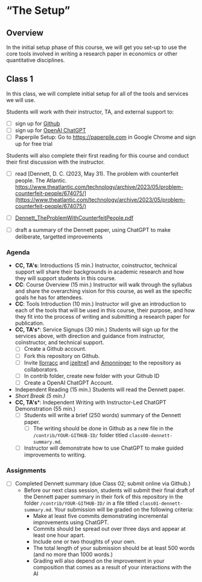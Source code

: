 # “The Setup”

## Overview

In the initial setup phase of this course, we will get you set-up to use the core tools
involved in writing a research paper in economics or other quantitative disciplines.

## Class 1

In this class, we will complete initial setup for all of the tools and services we will use.

Students will work with their instructor, TA, and external support to:
- [ ] sign up for [Github](http://github.com)
- [ ] sign up for [OpenAI ChatGPT](https://openai.com/)
- [ ] Paperpile Setup: Go to https://paperpile.com in Google Chrome and sign up for free trial 

Students will also complete their first reading for this course and conduct their first discussion with the instructor.
- [ ] read [Dennett, D. C. (2023, May 31). The problem with counterfeit people. The Atlantic. https://www.theatlantic.com/technology/archive/2023/05/problem-counterfeit-people/674075/](https://www.theatlantic.com/technology/archive/2023/05/problem-counterfeit-people/674075/)
- [ ] [Dennett_TheProblemWithCounterfeitPeople.pdf](https://github.com/user-attachments/files/21942293/Dennett_TheProblemWithCounterfeitPeople.pdf)

- [ ] draft a summary of the Dennett paper, using ChatGPT to make deliberate, targetted improvements

### Agenda

- **CC, TA's**: Introductions (5 min.)
  Instructor, coinstructor, technical support will share their backgrounds in academic research and how they will support students in this course.
- **CC**: Course Overview (15 min.)
  Instructor will walk through the syllabus and share the overarching vision for this course, as well as the specific goals he has for attendees.
- **CC**: Tools Introduction (10 min.)
  Instructor will give an introduction to each of the tools that will be used in this course, their purpose, and how they fit into the process of writing and submitting a research paper for publication.
- **CC, TA's***: Service Signups (30 min.)
  Students will sign up for the services above, with direction and guidance from instructor, coïnstructor, and technical support.
  - [ ] Create a Github account.
  - [ ] Fork this repository on Github.
  - [ ] Invite [llorracc](https://github.com/llorracc/) and [jzeltne1](https://github.com/jzeltne1) and [Amonninger](https://github.com/Amonninger) to the repository as collaborators.
  - [ ] In contrib folder, create new folder with your Github ID
  - [ ] Create a OpenAI ChatGPT Account.
- Independent Reading (15 min.)
  Students will read the Dennett paper.
- *Short Break (5 min.)*
- **CC, TA's***: Independent Writing with Instructor-Led ChatGPT Demonstration (55 min.)
  - [ ] Students will write a brief (250 words) summary of the Dennett paper.
    - [ ] The writing should be done in Github as a new file in the `/contrib/YOUR-GITHUB-ID/` folder titled `class00-dennett-summary.md`.
  - [ ] Instructor will demonstrate how to use ChatGPT to make guided improvements to writing.

### Assignments

- [ ] Completed Dennett summary (due Class 02; submit online via Github.)
  - Before our next class session, students will submit their final draft of the Dennett paper summary in their fork of this repository in the folder `/contrib/YOUR-GITHUB-ID/` in a file titled `class01-dennett-summary.md`. Your submission will be graded on the following criteria:
    - Make at least five commits demonstrating incremental improvements using ChatGPT.
    - Commits should be spread out over three days and appear at least one hour apart.
    - Include one or two thoughts of your own.
    - The total length of your submission should be at least 500 words (and no more than 1000 words.)
    - Grading will also depend on the improvement in your composition that comes as a result of your interactions with the AI
